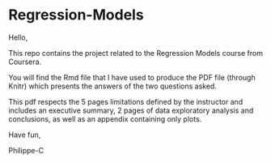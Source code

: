 # Regression-Models

Hello,

This repo contains the project related to the Regression Models course from Coursera.

You will find the Rmd file that I have used to produce the PDF file (through Knitr) which presents the answers of the two questions asked.

This pdf respects the 5 pages limitations defined by the instructor and includes an executive summary, 2 pages of data exploratory analysis and conclusions, as well as an appendix containing only plots.

Have fun,

Philippe-C



